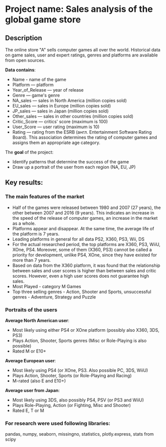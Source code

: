 # Project name: Sales analysis of the global game store

## Description
The online store "A" sells computer games all over the world. Historical data on game sales, user and expert ratings, genres and platforms are available from open sources.

**Data contains**:
- Name - name of the game
- Platform — platform
- Year_of_Release — year of release
- Genre — game's genre
- NA_sales — sales in North America (million copies sold)
- EU_sales — sales in Europe (million copies sold)
- JP_sales — sales in Japan (million copies sold)
- Other_sales — sales in other countries (million copies sold)
- Critic_Score — critics' score (maximum is 100)
- User_Score — user rating (maximum is 10)
- Rating — rating from the ESRB (англ. Entertainment Software Rating Board). This association determines the rating of computer games and assigns them an appropriate age category.

The **goal** of the project:
- Identify patterns that determine the success of the game
- Draw up a portrait of the user from each region (NA, EU, JP)

## Key results:

### The main features of the market

- Half of the games were released between 1980 and 2007 (27 years), the other between 2007 and 2016 (9 years). This indicates an increase in the speed of the release of computer games, an increase in the market as a whole.
- Platforms appear and disappear. At the same time, the average life of the platform is 7 years.
- Leading platforms in general for all data PS2, X360, PS3, Wii, DS
- For the actual researched period, the top platforms are X360, PS3, WiiU, XOne, PS4. Moreover, some of them (X360, PS3) cannot be called a priority for development, unlike PS4, XOne, since they have existed for more than 7 years.
- Based on data from the X360 platform, it was found that the relationship between sales and user scores is higher than between sales and critic scores. However, even a high user scores does not guarantee high sales.
- Most Played - category M Games
- Top three selling genres - Action, Shooter and Sports, unsuccessful genres - Adventure, Strategy and Puzzle

### Portraits of the users
**Average North American user**: 
- Most likely using either PS4 or XOne platform (possibly also X360, 3DS, PS3)
- Plays Action, Shooter, Sports genres (Misc or Role-Playing is also possible) 
- Rated M or E10+

**Average European user**:
- Most likely using PS4 (or XOne, PS3. Also possible PC, 3DS, WiiU)
- Plays Action, Shooter, Sports (or Role-Playing and Racing)
- M-rated (also E and E10+)

**Average user from Japan**:
- Most likely using 3DS, also possibly PS4, PSV (or PS3 and WiiU)
- Plays Role-Playing, Action (or Fighting, Misc and Shooter)
- Rated E, T or M


### For research were used following libraries:
pandas, numpy, seaborn, missingno, statistics, plotly.express, stats from scipy 
